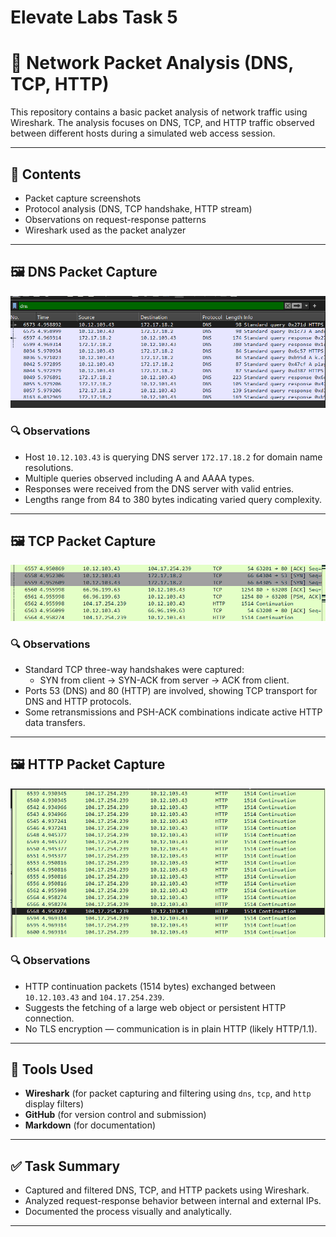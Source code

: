 # Elevate Labs Task 5
# 📡 Network Packet Analysis (DNS, TCP, HTTP)

This repository contains a basic packet analysis of network traffic using Wireshark. The analysis focuses on DNS, TCP, and HTTP traffic observed between different hosts during a simulated web access session.

---

## 📂 Contents

- Packet capture screenshots
- Protocol analysis (DNS, TCP handshake, HTTP stream)
- Observations on request-response patterns
- Wireshark used as the packet analyzer

---

## 🖼️ DNS Packet Capture

![DNS Capture](captures/dns_packets.png)

### 🔍 Observations
- Host `10.12.103.43` is querying DNS server `172.17.18.2` for domain name resolutions.
- Multiple queries observed including A and AAAA types.
- Responses were received from the DNS server with valid entries.
- Lengths range from 84 to 380 bytes indicating varied query complexity.

---

## 🖼️ TCP Packet Capture

![TCP Capture](captures/tcp_packets.png)

### 🔍 Observations
- Standard TCP three-way handshakes were captured:
  - SYN from client → SYN-ACK from server → ACK from client.
- Ports 53 (DNS) and 80 (HTTP) are involved, showing TCP transport for DNS and HTTP protocols.
- Some retransmissions and PSH-ACK combinations indicate active HTTP data transfers.

---

## 🖼️ HTTP Packet Capture

![HTTP Capture](captures/http_packets.png)

### 🔍 Observations
- HTTP continuation packets (1514 bytes) exchanged between `10.12.103.43` and `104.17.254.239`.
- Suggests the fetching of a large web object or persistent HTTP connection.
- No TLS encryption — communication is in plain HTTP (likely HTTP/1.1).

---

## 🔧 Tools Used

- **Wireshark** (for packet capturing and filtering using `dns`, `tcp`, and `http` display filters)
- **GitHub** (for version control and submission)
- **Markdown** (for documentation)

---

## ✅ Task Summary

- Captured and filtered DNS, TCP, and HTTP packets using Wireshark.
- Analyzed request-response behavior between internal and external IPs.
- Documented the process visually and analytically.

---


